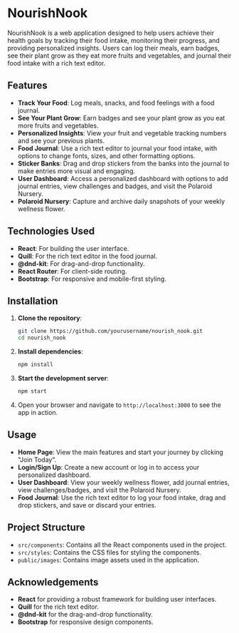 # NourishNook

NourishNook is a web application designed to help users achieve their health goals by tracking their food intake, monitoring their progress, and providing personalized insights. Users can log their meals, earn badges, see their plant grow as they eat more fruits and vegetables, and journal their food intake with a rich text editor.

## Features

- **Track Your Food**: Log meals, snacks, and food feelings with a food journal.
- **See Your Plant Grow**: Earn badges and see your plant grow as you eat more fruits and vegetables.
- **Personalized Insights**: View your fruit and vegetable tracking numbers and see your previous plants.
- **Food Journal**: Use a rich text editor to journal your food intake, with options to change fonts, sizes, and other formatting options.
- **Sticker Banks**: Drag and drop stickers from the banks into the journal to make entries more visual and engaging.
- **User Dashboard**: Access a personalized dashboard with options to add journal entries, view challenges and badges, and visit the Polaroid Nursery.
- **Polaroid Nursery**: Capture and archive daily snapshots of your weekly wellness flower.

## Technologies Used

- **React**: For building the user interface.
- **Quill**: For the rich text editor in the food journal.
- **@dnd-kit**: For drag-and-drop functionality.
- **React Router**: For client-side routing.
- **Bootstrap**: For responsive and mobile-first styling.

## Installation

1. **Clone the repository**:
    ```sh
    git clone https://github.com/yourusername/nourish_nook.git
    cd nourish_nook
    ```

2. **Install dependencies**:
    ```sh
    npm install
    ```

3. **Start the development server**:
    ```sh
    npm start
    ```

4. Open your browser and navigate to `http://localhost:3000` to see the app in action.

## Usage

- **Home Page**: View the main features and start your journey by clicking "Join Today".
- **Login/Sign Up**: Create a new account or log in to access your personalized dashboard.
- **User Dashboard**: View your weekly wellness flower, add journal entries, view challenges/badges, and visit the Polaroid Nursery.
- **Food Journal**: Use the rich text editor to log your food intake, drag and drop stickers, and save or discard your entries.

## Project Structure

- `src/components`: Contains all the React components used in the project.
- `src/styles`: Contains the CSS files for styling the components.
- `public/images`: Contains image assets used in the application.

## Acknowledgements

- **React** for providing a robust framework for building user interfaces.
- **Quill** for the rich text editor.
- **@dnd-kit** for the drag-and-drop functionality.
- **Bootstrap** for responsive design components.
